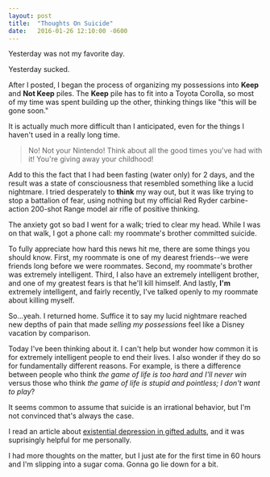 ```yaml
---
layout: post
title:  "Thoughts On Suicide"
date:   2016-01-26 12:10:00 -0600
---
```

Yesterday was not my favorite day.

Yesterday sucked.

After I posted, I began the process of organizing my possessions into <strong>Keep</strong> and <strong>Not Keep</strong> piles. The <strong>Keep</strong> pile has to fit into a Toyota Corolla, so most of my time was spent building up the other, thinking things like "this will be gone soon."

It is actually much more difficult than I anticipated, even for the things I haven't used in a really long time.

> No! Not your Nintendo! Think about all the good times you've had with it! You're giving away your childhood!

Add to this the fact that I had been fasting (water only) for 2 days, and the result was a state of consciousness that resembled something like a lucid nightmare. I tried desperately to <strong>think</strong> my way out, but it was like trying to stop a battalion of fear, using nothing but my official Red Ryder carbine-action 200-shot Range model air rifle of positive thinking.

The anxiety got so bad I went for a walk; tried to clear my head. While I was on that walk, I got a phone call: my roommate's brother committed suicide.

To fully appreciate how hard this news hit me, there are some things you should know. First, my roommate is one of my dearest friends--we were friends long before we were roommates. Second, my roommate's brother was extremely intelligent. Third, I also have an extremely intelligent brother, and one of my greatest fears is that he'll kill himself. And lastly, <strong>I'm</strong> extremely intelligent, and fairly recently, I've talked openly to my roommate about killing myself.

So...yeah. I returned home. Suffice it to say my lucid nightmare reached new depths of pain that made <em>selling my possessions</em> feel like a Disney vacation by comparison.

Today I've been thinking about it. I can't help but wonder how common it is for extremely intelligent people to end their lives. I also wonder if they do so for fundamentally different reasons. For example, is there a difference between people who think <em>the game of life is too hard and I'll never win</em> versus those who think <em>the game of life is stupid and pointless; I don't want to play</em>?

It seems common to assume that suicide is an irrational behavior, but I'm not convinced that's always the case.

I read an article about <a href="http://www.davidsongifted.org/db/Articles_id_10554.aspx">existential depression in gifted adults</a>, and it was suprisingly helpful for me personally.

I had more thoughts on the matter, but I just ate for the first time in 60 hours and I'm slipping into a sugar coma. Gonna go lie down for a bit.
